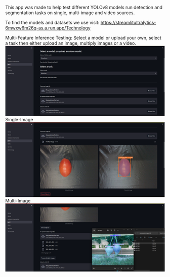 This app was made to help test different YOLOv8 models run detection and segmentation tasks on single, multi-image and video sources.

To find the models and datasets we use visit: https://streamlitultralytics-6mwxw6m26q-as.a.run.app/Technology

Multi-Feature Inference Testing:
Select a model or upload your own, select a task then either upload an image, multiply images or a video.
![alt text](https://github.com/Yaandle/streamlitdeploy/blob/master/pages/Screenshot.png)
Single-Image
![Single-Image](https://github.com/Yaandle/streamlitdeploy/blob/master/pages/Screenshot0.png)
Multi-Image
![Multi-Image](https://github.com/Yaandle/streamlitdeploy/blob/master/pages/Screenshot1.png)
